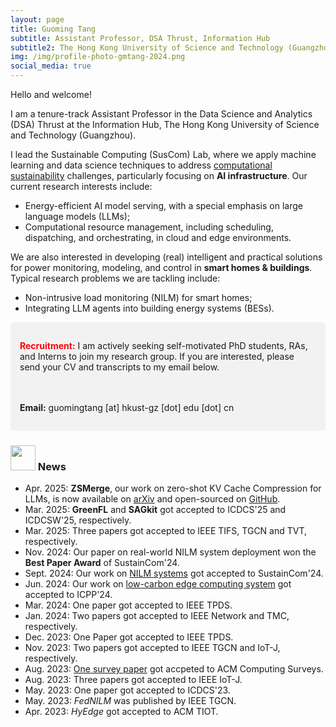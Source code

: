 ```yaml
---
layout: page
title: Guoming Tang
subtitle: Assistant Professor, DSA Thrust, Information Hub
subtitle2: The Hong Kong University of Science and Technology (Guangzhou)
img: /img/profile-photo-gmtang-2024.png
social_media: true
---
```



Hello and welcome!

I am a tenure-track Assistant Professor in the Data Science and Analytics (DSA) Thrust at the Information Hub, The Hong Kong University of Science and Technology (Guangzhou).

I lead the Sustainable Computing (SusCom) Lab, where we apply machine learning and data science techniques to address <a href="https://en.wikipedia.org/wiki/Computational_sustainability" target="_blank">computational sustainability</a> challenges, particularly focusing on **AI infrastructure**. Our current research interests include:

- Energy-efficient AI model serving, with a special emphasis on large language models (LLMs);
- Computational resource management, including scheduling, dispatching, and orchestrating, in cloud and edge environments.

We are also interested in developing (real) intelligent and practical solutions for power monitoring, modeling, and control in **smart homes & buildings**. Typical research problems we are tackling include:

- Non-intrusive load monitoring (NILM) for smart homes;
- Integrating LLM agents into building energy systems (BESs).


<div style="
    background-color: #f2f2f2; 
    border-radius: 5px;
    padding: 15px; 
    margin: 10px 0;">
  
  <span style="color:red"><strong>Recruitment:</strong></span> 
  I am actively seeking self-motivated PhD students, RAs, and Interns to join my research group. If you are interested, please send your CV and transcripts to my email below.

  <br><br>
  <strong>Email:</strong> guomingtang [at] hkust-gz [dot] edu [dot] cn

</div>


### <img src="../img/news.png" height="40px"> News

- Apr. 2025: **ZSMerge**, our work on zero-shot KV Cache Compression for LLMs, is now available on <a href="https://arxiv.org/abs/2503.10714" target="_blank">arXiv</a> and open-sourced on <a href="https://github.com/SusCom-Lab/ZSMerge" target="_blank">GitHub</a>.
- Mar. 2025: **GreenFL** and **SAGkit** got accepted to ICDCS'25 and ICDCSW'25, respectively.
- Mar. 2025: Three papers got accepted to IEEE TIFS, TGCN and TVT, respectively.
- Nov. 2024: Our paper on real-world NILM system deployment won the **Best Paper Award** of SustainCom'24.
- Sept. 2024: Our work on <a href="http://arxiv.org/abs/2409.14821" target="_blank">NILM systems</a> got accepted to SustainCom'24.
- Jun. 2024: Our work on <a href="https://dl.acm.org/doi/pdf/10.1145/3673038.3673080" target="_blank">low-carbon edge computing system</a> got accepted to ICPP'24.
- Mar. 2024: One paper got accepted to IEEE TPDS.
- Jan. 2024: Two papers got accepted to IEEE Network and TMC, respectively.
- Dec. 2023: One Paper got accepted to IEEE TPDS.
- Nov. 2023: Two papers got accepted to IEEE TGCN and IoT-J, respectively.
- Aug. 2023: <a href="https://dl.acm.org/doi/epdf/10.1145/3617589" target="_blank">One survey paper</a> got accpeted to ACM Computing Surveys.
- Aug. 2023: Three papers got accepted to IEEE IoT-J.
- May. 2023: One paper got accepted to ICDCS'23.
- May. 2023: _FedNILM_ was published by IEEE TGCN.
- Apr. 2023: _HyEdge_ got accepted to ACM TIOT.
